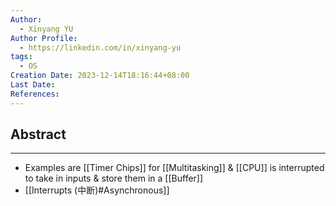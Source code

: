 ```yaml
---
Author:
  - Xinyang YU
Author Profile:
  - https://linkedin.com/in/xinyang-yu
tags:
  - OS
Creation Date: 2023-12-14T18:16:44+08:00
Last Date: 
References:
---
```

## Abstract
---
- Examples are [[Timer Chips]] for [[Multitasking]] & [[CPU]] is interrupted to take in inputs & store them in a [[Buffer]]
- [[Interrupts (中断)#Asynchronous]]
